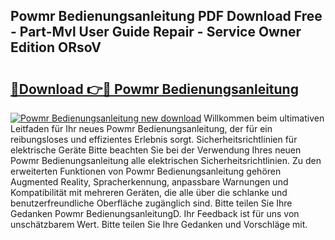 ## Powmr Bedienungsanleitung PDF Download Free - Part-Mvl User Guide Repair - Service Owner Edition ORsoV

# <h2><a href="http://df0nnd.blite.top/?on=Powmr+Bedienungsanleitung">🔗Download 👉🔴 Powmr Bedienungsanleitung</a></h2>

[![Powmr Bedienungsanleitung new download](https://i.imgur.com/lujVjoI.png)](http://df0nnd.blite.top/?on=Powmr+Bedienungsanleitung)
Willkommen beim ultimativen Leitfaden für Ihr neues Powmr Bedienungsanleitung, der für ein reibungsloses und effizientes Erlebnis sorgt. Sicherheitsrichtlinien für elektrische Geräte Bitte beachten Sie bei der Verwendung Ihres neuen Powmr Bedienungsanleitung alle elektrischen Sicherheitsrichtlinien. Zu den erweiterten Funktionen von Powmr Bedienungsanleitung gehören Augmented Reality, Spracherkennung, anpassbare Warnungen und Kompatibilität mit mehreren Geräten, die alle über die schlanke und benutzerfreundliche Oberfläche zugänglich sind. Bitte teilen Sie Ihre Gedanken Powmr BedienungsanleitungD. Ihr Feedback ist für uns von unschätzbarem Wert. Bitte teilen Sie Ihre Gedanken und Vorschläge mit.
